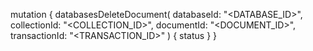 mutation {
    databasesDeleteDocument(
        databaseId: "<DATABASE_ID>",
        collectionId: "<COLLECTION_ID>",
        documentId: "<DOCUMENT_ID>",
        transactionId: "<TRANSACTION_ID>"
    ) {
        status
    }
}
